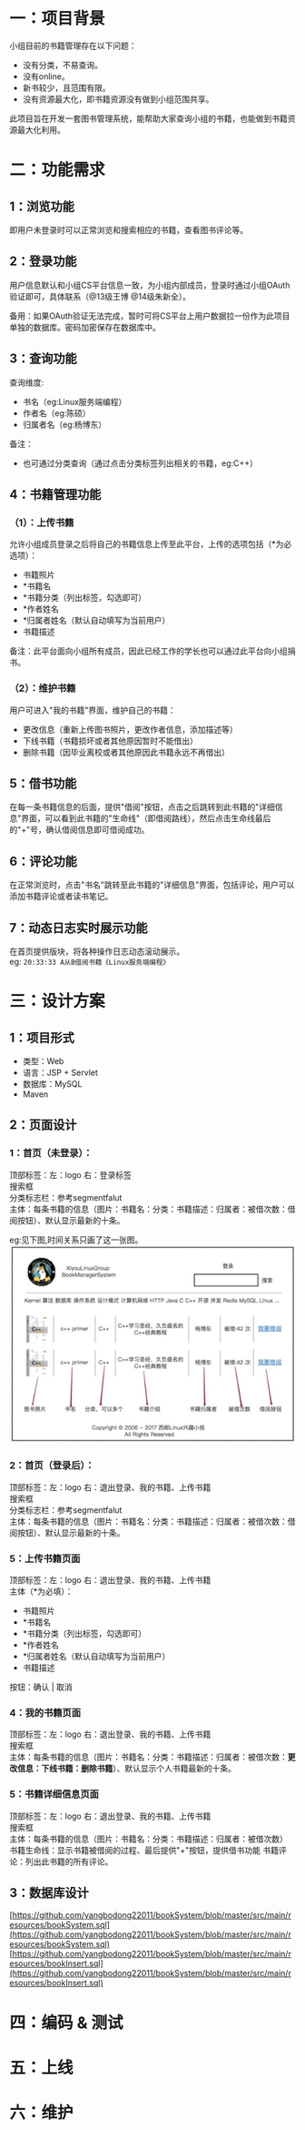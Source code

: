 # 一：项目背景

小组目前的书籍管理存在以下问题：
- 没有分类，不易查询。
- 没有online。
- 新书较少，且范围有限。
- 没有资源最大化，即书籍资源没有做到小组范围共享。

此项目旨在开发一套图书管理系统，能帮助大家查询小组的书籍，也能做到书籍资源最大化利用。

# 二：功能需求

## 1：浏览功能
即用户未登录时可以正常浏览和搜索相应的书籍，查看图书评论等。
## 2：登录功能
用户信息默认和小组CS平台信息一致，为小组内部成员，登录时通过小组OAuth验证即可，具体联系（@13级王博 @14级朱新全）。

备用：如果OAuth验证无法完成，暂时可将CS平台上用户数据拉一份作为此项目单独的数据库。密码加密保存在数据库中。

## 3：查询功能
查询维度:
- 书名（eg:Linux服务端编程）
- 作者名（eg:陈硕）
- 归属者名（eg:杨博东）

备注：
- 也可通过分类查询（通过点击分类标签列出相关的书籍，eg:C++）

## 4：书籍管理功能

### （1）：上传书籍
允许小组成员登录之后将自己的书籍信息上传至此平台，上传的选项包括（*为必选项）：
- 书籍照片
- *书籍名
- *书籍分类（列出标签，勾选即可）
- *作者姓名
- *归属者姓名（默认自动填写为当前用户）
- 书籍描述

备注：此平台面向小组所有成员，因此已经工作的学长也可以通过此平台向小组捐书。

### （2）：维护书籍
用户可进入"我的书籍"界面，维护自己的书籍：
- 更改信息（重新上传图书照片，更改作者信息，添加描述等）
- 下线书籍（书籍损坏或者其他原因暂时不能借出）
- 删除书籍（因毕业离校或者其他原因此书籍永远不再借出）

## 5：借书功能
在每一条书籍信息的后面，提供"借阅"按钮，点击之后跳转到此书籍的"详细信息"界面，可以看到此书籍的"生命线"（即借阅路线），然后点击生命线最后的"+"号，确认借阅信息即可借阅成功。

## 6：评论功能
在正常浏览时，点击"书名"跳转至此书籍的"详细信息"界面，包括评论，用户可以添加书籍评论或者读书笔记。

## 7：动态日志实时展示功能
在首页提供版块，将各种操作日志动态滚动展示。  
eg: `20:33:33 A从B借阅书籍《Linux服务端编程》`

# 三：设计方案

## 1：项目形式
- 类型：Web
- 语言：JSP + Servlet
- 数据库：MySQL
- Maven

## 2：页面设计

### 1：首页（未登录）：
顶部标签：左：logo 右：登录标签  
搜索框  
分类标志栏：参考segmentfalut  
主体：每条书籍的信息（图片：书籍名：分类：书籍描述：归属者：被借次数：借阅按钮）、默认显示最新的十条。

eg:见下图,时间关系只画了这一张图。
![未登录首页](images/未登录首页.jpg)  

### 2：首页（登录后）：
顶部标签：左：logo 右：退出登录、我的书籍、上传书籍  
搜索框  
分类标志栏：参考segmentfalut  
主体：每条书籍的信息（图片：书籍名：分类：书籍描述：归属者：被借次数：借阅按钮）、默认显示最新的十条。

### 5：上传书籍页面
顶部标签：左：logo 右：退出登录、我的书籍、上传书籍  
主体（*为必填）：  
- 书籍照片
- *书籍名
- *书籍分类（列出标签，勾选即可）
- *作者姓名
- *归属者姓名（默认自动填写为当前用户）
- 书籍描述  

按钮：确认 | 取消

### 4：我的书籍页面
顶部标签：左：logo 右：退出登录、我的书籍、上传书籍  
搜索框  
主体：每条书籍的信息（图片：书籍名：分类：书籍描述：归属者：被借次数：**更改信息：下线书籍：删除书籍**）、默认显示个人书籍最新的十条。

### 5：书籍详细信息页面
顶部标签：左：logo 右：退出登录、我的书籍、上传书籍  
搜索框  
主体：每条书籍的信息（图片：书籍名：分类：书籍描述：归属者：被借次数）  
书籍生命线：显示书籍被借阅的过程、最后提供"+"按钮，提供借书功能 
书籍评论：列出此书籍的所有评论。

## 3：数据库设计
[https://github.com/yangbodong22011/bookSystem/blob/master/src/main/resources/bookSystem.sql](https://github.com/yangbodong22011/bookSystem/blob/master/src/main/resources/bookSystem.sql)
[https://github.com/yangbodong22011/bookSystem/blob/master/src/main/resources/bookInsert.sql](https://github.com/yangbodong22011/bookSystem/blob/master/src/main/resources/bookInsert.sql)
# 四：编码 & 测试
# 五：上线
# 六：维护
